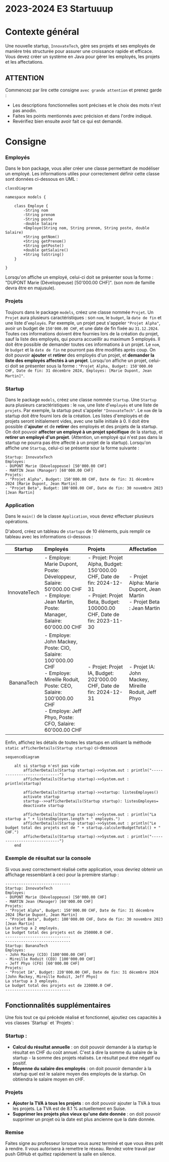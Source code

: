 # 2023-2024 E3 Startuuup

# Contexte général
Une nouvelle startup, `InnovateTech`, gère ses projets et ses employés de manière très structurée pour assurer une croissance rapide et efficace. Vous devez créer un système en Java pour gérer les employés, les projets et les affectations.


## ATTENTION
Commencez par lire cette consigne `avec grande attention` et prenez garde :

- Les descriptions fonctionnelles sont précises et le choix des mots n'est pas anodin.
- Faites les points mentionnés avec précision et dans l'ordre indiqué.
- Revérifiez bien ensuite avoir fait ce qui est demandé.

# Consigne
### Employés
Dans le bon package, vous aller créer une classe permettant de modéliser un employé. Les informations utiles pour correctement définir cette classe sont données ci-dessous en UML :

```mermaid
classDiagram

namespace models {

    class Employe {
        -String nom
        -String prenom
        -String poste
        -double Salaire
        +Employe(String nom, String prenom, String poste, double Salaire)
        +String getNom()
        +String getPrenom()
        +String getPoste()
        +double getSalaire()
        +String toString()
    }

}
```
Lorsqu'on affiche un employé, celui-ci doit se présenter sous la forme : "DUPONT Marie (Développeuse) [50'000.00 CHF]". (son nom de famille devra être en majusule).

### Projets
Toujours dans le package `models`, créez une classe nommée `Projet`. Un `Projet` aura plusieurs caractéristiques : son `nom`, le `budget`, la `date de fin` et une liste d'`employés`. Par exemple, un projet peut s'appeler `"Projet Alpha"`, avoir un budget de `150'000.00 CHF`, et une date de fin fixée au `31.12.2024`. Toutes ces informations doivent être fournies lors de la création du projet, sauf la liste des employés, qui pourra accueillir au maximum 5 employés. Il doit être possible de demander toutes ces informations à un projet. Le `nom`, le `budget` et la `date de fin` ne pourront pas être modifiés après coup. On doit pouvoir **ajouter** et **retirer** des employés d'un projet, et **demander la liste des employés affectés à un projet**. Lorsqu'on affiche un projet, celui-ci doit se présenter sous la forme : `"Projet Alpha, Budget: 150'000.00 CHF, Date de fin: 31 décembre 2024, Employes: [Marie Dupont, Jean Martin]"`.

### Startup
Dans le package `models`, créez une classe nommée `Startup`. Une `Startup` aura plusieurs caractéristiques : le `nom`, une liste d'`employés` et une liste de `projets`. Par exemple, la startup peut s'appeler `"InnovateTech"`. Le `nom` de la startup doit être fourni lors de la création. Les listes d'employés et de projets seront initialement vides, avec une taille initiale à 0. 
Il doit être possible d'**ajouter** et de **retirer** des employés et des projets de la startup. On doit pouvoir **affecter un employé à un projet spécifique** de la startup, et **retirer un employé d'un projet**. (Attention, un employé qui n'est pas dans la startup ne pourra pas être affecté à un projet de la startup).
Lorsqu'on affiche une `Startup`, celui-ci se présente sour la forme suivante :
```
Startup: InnovateTech
Employes:
- DUPONT Marie (Développeuse) [50'000.00 CHF]
- MARTIN Jean (Manager) [60'000.00 CHF]
Projets:
- "Projet Alpha", Budget: 150'000.00 CHF, Date de fin: 31 décembre 2024 [Marie Dupont, Jean Martin]
- "Projet Beta", Budget: 100'000.00 CHF, Date de fin: 30 novembre 2023 [Jean Martin]
```



### Application
Dans le `main()` de la classe `Application`, vous devez effectuer plusieurs opérations.

D'abord, créez un tableau de `startups` de 10 éléments, puis remplir ce tableau avec les informations ci-dessous :

| Startup | Employés | Projets | Affectation |
| :---: | :--- | :--- | :--- |
| InnovateTech | - Employe: Marie Dupont, Poste: Développeur, Salaire: 50'000.00 CHF<br>- Employe: Jean Martin, Poste: Manager, Salaire: 60'000.00 CHF | - Projet: Projet Alpha, Budget: 150'000.00 CHF, Date de fin: 2024-12-31<br>- Projet: Projet Beta, Budget: 100000.00 CHF, Date de fin: 2023-11-30 | - Projet Alpha: Marie Dupont, Jean Martin<br>- Projet Beta : Jean Martin |
| BananaTech | - Employe: John Mackey, Poste: CIO, Salaire: 100'000.00 CHF<br>- Employe: Mireille Roduit, Poste: CEO, Salaire: 100'000.00 CHF<br>- Employe: Jeff Phyo, Poste: CFO, Salaire: 60'000.00 CHF | - Projet: Projet IA, Budget: 202'000.00 CHF, Date de fin: 2024-12-31 | - Projet IA: John Mackey, Mireille Roduit, Jeff Phyo  |

Enfin, affichez les détails de toutes les startups en utilisant la méthode `static afficherDetails(Startup startup)` ci-dessous 
```mermaid
sequenceDiagram

    alt si startup n'est pas vide
        afficherDetails(Startup startup)->>System.out : println("-----------------------------")
        afficherDetails(Startup startup)->>System.out : println(startup)

        afficherDetails(Startup startup)->>startup: listesEmployes()
        activate startup
        startup-->>afficherDetails(Startup startup): listesEmployes=
        deactivate startup

        afficherDetails(Startup startup)->>System.out : println("La startup a " + listesEmployes.length + " employés.")
        afficherDetails(Startup startup)->>System.out : println("Le budget total des projets est de " + startup.calculerBudgetTotal() + " CHF.")
        afficherDetails(Startup startup)->>System.out : println("-----------------------------")
    end    
```

### Exemple de résultat sur la console
Si vous avez correctement réalisé cette application, vous devriez obtenir un affichage ressemblant à ceci pour la première startup :
```
-----------------------------
Startup: InnovateTech
Employes:
- DUPONT Marie (Développeuse) [50'000.00 CHF]
- MARTIN Jean (Manager) [60'000.00 CHF]
Projets:
- "Projet Alpha", Budget: 150'000.00 CHF, Date de fin: 31 décembre 2024 [Marie Dupont, Jean Martin]
- "Projet Beta", Budget: 100'000.00 CHF, Date de fin: 30 novembre 2023 [Jean Martin]
La startup a 2 employés.
Le budget total des projets est de 250000.0 CHF.
-----------------------------
-----------------------------
Startup: BananaTech
Employes:
- John Mackey (CIO) [100'000.00 CHF]
- Mireille Roduit (CEO) [100'000.00 CHF]
- Jeff Phyo (CFO) [60'000.00 CHF]
Projets:
- "Projet IA", Budget: 220'000.00 CHF, Date de fin: 31 décembre 2024 [John Mackey, Mireille Roduit, Jeff Phyo]
La startup a 3 employés.
Le budget total des projets est de 220000.0 CHF.
-----------------------------
```
## Fonctionnalités supplémentaires
Une fois tout ce qui précède réalisé et fonctionnel, ajoutiez ces capacités à vos classes ´Startup´ et ´Projets´:

### Startup :
- **Calcul du résultat annuelle** : on doit pouvoir demander à la startup le résultat en CHF du coût annuel. C'est à dire la somme du salaire de la startup - la somme des projets réalisés. Le résultat peut être négatif ou positif.
- **Moyenne du salaire des employés** : on doit pouvoir demander à la startup quel est le salaire moyen des employés de la startup. On obtiendra le salaire moyen en cHF.

### Projets
- **Ajouter la TVA à tous les projets** : on doit pouvoir ajouter la TVA à tous les projets. La TVA est de 8.1 % actuellement en Suise.
- **Supprimer les projets plus vieux qu'une date donnée** : on doit pouvoir supprimer un projet où la date est plus ancienne que la date donnée.


### Remise
Faites signe au professeur lorsque vous aurez terminé et que vous êtes prêt à rendre. Il vous autorisera à remettre le réseau. Rendez votre travail par push GitHub et quittez rapidement la salle en silence.

